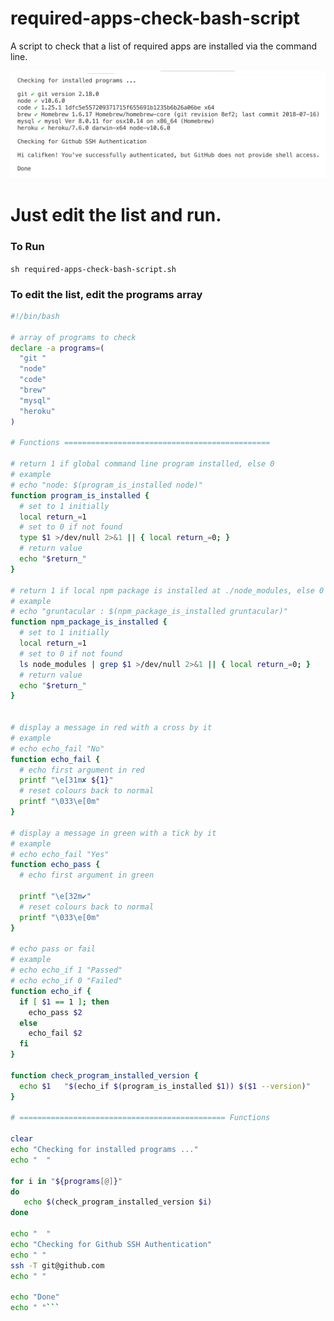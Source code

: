 # required-apps-check-bash-script
A script to check that a list of required apps are installed via the command line.

![Output Sample](https://github.com/califken/required-apps-check-bash-script/blob/master/required-apps-check-bash-script.sh-output.png)


# Just edit the list and run.

### To Run
``sh required-apps-check-bash-script.sh``

### To edit the list, edit the programs array
```sh
#!/bin/bash

# array of programs to check
declare -a programs=(
  "git "
  "node" 
  "code"
  "brew"
  "mysql"
  "heroku"
)

# Functions ==============================================

# return 1 if global command line program installed, else 0
# example
# echo "node: $(program_is_installed node)"
function program_is_installed {
  # set to 1 initially
  local return_=1
  # set to 0 if not found
  type $1 >/dev/null 2>&1 || { local return_=0; }
  # return value
  echo "$return_"
}

# return 1 if local npm package is installed at ./node_modules, else 0
# example
# echo "gruntacular : $(npm_package_is_installed gruntacular)"
function npm_package_is_installed {
  # set to 1 initially
  local return_=1
  # set to 0 if not found
  ls node_modules | grep $1 >/dev/null 2>&1 || { local return_=0; }
  # return value
  echo "$return_"
}


# display a message in red with a cross by it
# example
# echo echo_fail "No"
function echo_fail {
  # echo first argument in red
  printf "\e[31m✘ ${1}"
  # reset colours back to normal
  printf "\033\e[0m"
}

# display a message in green with a tick by it
# example
# echo echo_fail "Yes"
function echo_pass {
  # echo first argument in green

  printf "\e[32m✔"
  # reset colours back to normal
  printf "\033\e[0m"
}

# echo pass or fail
# example
# echo echo_if 1 "Passed"
# echo echo_if 0 "Failed"
function echo_if {
  if [ $1 == 1 ]; then
    echo_pass $2
  else
    echo_fail $2
  fi
}

function check_program_installed_version {
  echo $1   "$(echo_if $(program_is_installed $1)) $($1 --version)"
}

# ============================================== Functions

clear
echo "Checking for installed programs ..."
echo "  "

for i in "${programs[@]}"
do
   echo $(check_program_installed_version $i)
done

echo "  "
echo "Checking for Github SSH Authentication"
echo " "
ssh -T git@github.com
echo " "

echo "Done"
echo " "```
